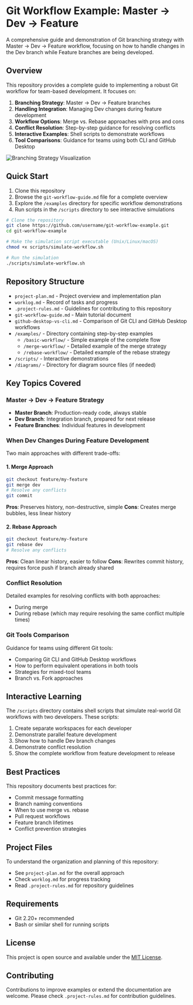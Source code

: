 # Git Workflow Example: Master → Dev → Feature

A comprehensive guide and demonstration of Git branching strategy with Master → Dev → Feature workflow, focusing on how to handle changes in the Dev branch while Feature branches are being developed.

## Overview

This repository provides a complete guide to implementing a robust Git workflow for team-based development. It focuses on:

1. **Branching Strategy**: Master → Dev → Feature branches
2. **Handling Integration**: Managing Dev changes during feature development
3. **Workflow Options**: Merge vs. Rebase approaches with pros and cons
4. **Conflict Resolution**: Step-by-step guidance for resolving conflicts
5. **Interactive Examples**: Shell scripts to demonstrate workflows
6. **Tool Comparisons**: Guidance for teams using both CLI and GitHub Desktop

![Branching Strategy Visualization](https://mermaid.ink/img/pako:eNplkMFKw0AQhl9lmJMFX8A59JSWJgehpVdvS5rZNtDNhu1GrKXv7iYpLYgzh2G--f7_sOdYGY-YYdc6-Z6h1lKQz9qGZNW9nG27F_fmLJWp6TSkTCW71ixrDk6G7Bgx46jd2vV4LtmVRh1P57NJIVK_oY4VB50qJzq1egM5vJo9gx1c4-P4PbRzKIcgI2PXs4f75Qo-Av0O9HGcr7H0QvoWXVa1K9bopZxPgDkMw-DjbzCRwb3hF96VZcwRbYQ2Qq88KWnIBdtQVg8nPjz_jyPUJFVDaELpO2r_AVmvakU?type=png)

## Quick Start

1. Clone this repository
2. Browse the `git-workflow-guide.md` file for a complete overview
3. Explore the `/examples` directory for specific workflow demonstrations
4. Run scripts in the `/scripts` directory to see interactive simulations

```bash
# Clone the repository
git clone https://github.com/username/git-workflow-example.git
cd git-workflow-example

# Make the simulation script executable (Unix/Linux/macOS)
chmod +x scripts/simulate-workflow.sh

# Run the simulation
./scripts/simulate-workflow.sh
```

## Repository Structure

- `project-plan.md` - Project overview and implementation plan
- `worklog.md` - Record of tasks and progress
- `.project-rules.md` - Guidelines for contributing to this repository
- `git-workflow-guide.md` - Main tutorial document
- `github-desktop-vs-cli.md` - Comparison of Git CLI and GitHub Desktop workflows
- `/examples/` - Directory containing step-by-step examples
  - `/basic-workflow/` - Simple example of the complete flow
  - `/merge-workflow/` - Detailed example of the merge strategy
  - `/rebase-workflow/` - Detailed example of the rebase strategy
- `/scripts/` - Interactive demonstrations
- `/diagrams/` - Directory for diagram source files (if needed)

## Key Topics Covered

### Master → Dev → Feature Strategy

- **Master Branch**: Production-ready code, always stable
- **Dev Branch**: Integration branch, prepared for next release
- **Feature Branches**: Individual features in development

### When Dev Changes During Feature Development

Two main approaches with different trade-offs:

#### 1. Merge Approach

```bash
git checkout feature/my-feature
git merge dev
# Resolve any conflicts
git commit
```

**Pros**: Preserves history, non-destructive, simple
**Cons**: Creates merge bubbles, less linear history

#### 2. Rebase Approach

```bash
git checkout feature/my-feature
git rebase dev
# Resolve any conflicts
```

**Pros**: Clean linear history, easier to follow
**Cons**: Rewrites commit history, requires force push if branch already shared

### Conflict Resolution

Detailed examples for resolving conflicts with both approaches:
- During merge
- During rebase (which may require resolving the same conflict multiple times)

### Git Tools Comparison

Guidance for teams using different Git tools:
- Comparing Git CLI and GitHub Desktop workflows
- How to perform equivalent operations in both tools
- Strategies for mixed-tool teams
- Branch vs. Fork approaches

## Interactive Learning

The `/scripts` directory contains shell scripts that simulate real-world Git workflows with two developers. These scripts:

1. Create separate workspaces for each developer
2. Demonstrate parallel feature development
3. Show how to handle Dev branch changes
4. Demonstrate conflict resolution
5. Show the complete workflow from feature development to release

## Best Practices

This repository documents best practices for:

- Commit message formatting
- Branch naming conventions
- When to use merge vs. rebase
- Pull request workflows
- Feature branch lifetimes
- Conflict prevention strategies

## Project Files

To understand the organization and planning of this repository:

- See `project-plan.md` for the overall approach
- Check `worklog.md` for progress tracking
- Read `.project-rules.md` for repository guidelines

## Requirements

- Git 2.20+ recommended
- Bash or similar shell for running scripts

## License

This project is open source and available under the [MIT License](LICENSE).

## Contributing

Contributions to improve examples or extend the documentation are welcome. Please check `.project-rules.md` for contribution guidelines. 